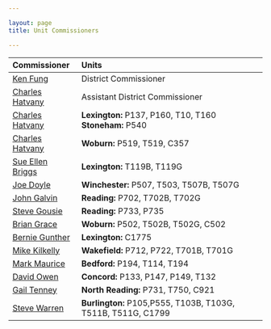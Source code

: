 ```yaml
--- 

layout: page
title: Unit Commissioners

---
```


|Commissioner|Units|
|:----|:----|
|[Ken Fung](mailto:ksfung3@yahoo.com)|District Commissioner|	
|[Charles Hatvany](mailto:charles@hatvany.com)|Assistant District Commissioner|	
|[Charles Hatvany](mailto:charles@hatvany.com)|**Lexington:** P137, P160, T10, T160 <br/>**Stoneham:** P540|	
|[Charles Hatvany](mailto:charles@hatvany.com)|**Woburn:** P519, T519, C357|	
|[Sue Ellen Briggs](mailto:sueellenbriggs@gmail.com)|**Lexington:** T119B, T119G|	
|[Joe Doyle](mailto:doyle.joseph@verizon.net)|**Winchester:** P507, T503, T507B, T507G|	
|[John Galvin](mailto:jkgalvin@verizon.net)|**Reading:** P702, T702B, T702G|	
|[Steve Gousie](mailto:stephen@gousie.me)|**Reading:** P733, P735|	
|[Brian Grace](mailto:brian.grace@belmontprinting.com)|**Woburn:** P502, T502B, T502G, C502|	
|[Bernie Gunther](mailto:bernard@gunther.com)|**Lexington:** C1775|	
|[Mike Kilkelly](mailto:mkilkelly@aol.com)|**Wakefield:** P712, P722, T701B, T701G|	
|[Mark Maurice](mailto:dmarkmaurice61@gmail.com)|**Bedford:** P194, T114, T194|	
|[David Owen](mailto:david.owen@concordscouthouse.org)|**Concord:** P133, P147, P149, T132|	
|[Gail Tenney](mailto:gegail@yahoo.com)|**North Reading:** P731, T750, C921|	
|[Steve Warren](mailto:scouter105573@gmail.com)|**Burlington:** P105,P555, T103B, T103G, T511B, T511G, C1799|	 
